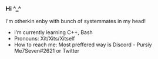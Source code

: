 ### Hi ^_^

I'm otherkin enby with bunch of systemmates in my head!
- I’m currently learning C++, Bash
- Pronouns: Xit/Xits/Xitself
- How to reach me: Most preffered way is Discord - Pursiy Me7Seven#2621 or Twitter
